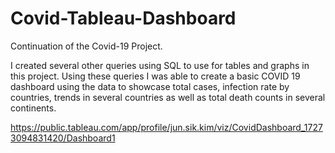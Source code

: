 # Covid-Tableau-Dashboard

Continuation of the Covid-19 Project. 

I created several other queries using SQL to use for tables and graphs in this project. Using these queries I was able to create a basic COVID 19 dashboard using the data to showcase total cases, infection rate by countries, trends in several countries as well as total death counts in several continents. 

https://public.tableau.com/app/profile/jun.sik.kim/viz/CovidDashboard_17273094831420/Dashboard1
